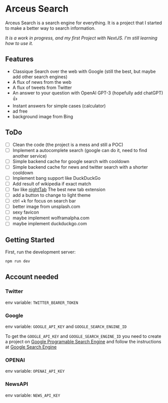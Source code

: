 # Arceus Search

Arceus Search is a search engine for everything. It is a project that I started to make a better way to search information. 

_It is a work in progress, and my first Project with NextJS. I'm still learning how to use it._

## Features

- Classique Search over the web with Google (still the best, but maybe add other search engines)
- A flux of news from the web
- A flux of tweets from Twitter
- An answer to your question with OpenAI GPT-3 (hopefully add chatGPT) :+1:
- Instant answers for simple cases (calculator)
- ad free
- background image from Bing

## ToDo

- [ ] Clean the code (the project is a mess and still a POC)
- [ ] Implement a autocomplete search (google can do it, need to find another service)
- [ ] Simple backend cache for google search with cooldown
- [ ] Simple backend cache for news and twitter search with a shorter cooldown
- [ ] Implement bang support like DuckDuckGo
- [ ] Add result of wikipedia if exact match
- [ ] fav like [nightTab](https://github.com/zombieFox/nightTab) The best new tab extension
- [ ] add a button to change to light theme
- [ ] ctrl +k for focus on search bar
- [ ] better image from unsplash.com
- [ ] sexy favicon
- [ ] maybe implement wolframalpha.com
- [ ] maybe implement duckduckgo.com

## Getting Started

First, run the development server:

```bash
npm run dev
```

## Account needed

### Twitter

env variable: `TWITTER_BEARER_TOKEN`

### Google

env variable: `GOOGLE_API_KEY` and `GOOGLE_SEARCH_ENGINE_ID`

To get the `GOOGLE_API_KEY` and `GOOGLE_SEARCH_ENGINE_ID` 
you need to create a project on [Google Programable Search Engine](https://programmablesearchengine.google.com/about/) 
and follow the instructions at [Google Search Engine](https://developers.google.com/custom-search/docs/overview)

### OPENAI

env variable: `OPENAI_API_KEY`

### NewsAPI

env variable: `NEWS_API_KEY`
